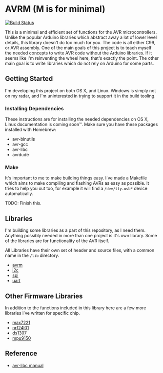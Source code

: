 # AVRM (M is for minimal)

[![Build Status](https://travis-ci.org/nixpulvis/avrm.svg?branch=master)](https://travis-ci.org/nixpulvis/avrm)

This is a minimal and efficient set of functions for the AVR microcontrollers. Unlike the popular Arduino libraries which abstract away a lot of lower level details, this library doesn't do too much for you. The code is all either C99, or AVR assembly. One of the main goals of this project is to teach myself the needed concepts to write AVR code without the Arduino libraries. If it seems like I'm reinventing the wheel here, that's exactly the point. The other main goal is to write libraries which do not rely on Arduino for some parts.

## Getting Started

I'm developing this project on both OS X, and Linux. Windows is simply not on my radar, and I'm uninterested in trying to support it in the build tooling.

### Installing Dependencies

These instructions are for installing the needed dependencies on OS X, Linux documentation is coming soon™. Make sure you have these packages installed with Homebrew:

- avr-binutils
- avr-gcc
- avr-libc
- avrdude

### Make

It's important to me to make building things easy. I've made a Makefile which aims to make compiling and flashing AVRs as easy as possible. It tries to help you out too, for example it will find a `/dev/tty.usb*` device automatically.

TODO: Finish this.

## Libraries

I'm building some libraries as a part of this repository, as I need them. Anything possibly needed in more than one project is it's own library. Some of the libraries are for functionality of the AVR itself.

All Libraries have their own set of header and source files, with a common name in the `/lib` directory.

- [avrm](https://github.com/nixpulvis/avr/blob/master/lib/avrm.h)
- [i2c](https://github.com/nixpulvis/avr/blob/master/lib/avrm/i2c.h)
- [spi](https://github.com/nixpulvis/avr/blob/master/lib/avrm/spi.h)
- [uart](https://github.com/nixpulvis/avr/blob/master/lib/avrm/i2c.h)

## Other Firmware Libraries

In addition to the functions included in this library here are a few more libraries I've written for specific chip.

- [max7221](https://github.com/nixpulvis/max7221)
- [nrf24l01](https://github.com/nixpulvis/nrf24l01)
- [ds1307](https://github.com/nixpulvis/ds1307)
- [mpu9150](https://github.com/nixpulvis/mpu9150)

## Reference

- [avr-libc manual](http://www.nongnu.org/avr-libc/user-manual/pages.html)
